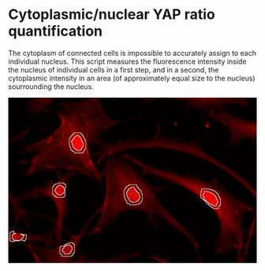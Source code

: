 # Cytoplasmic/nuclear YAP ratio quantification

The cytoplasm of connected cells is impossible to accurately assign to each individual nucleus. This script measures 
the fluorescence intensity inside the nucleus of individual cells in a first step, and in a second, the cytoplasmic
intensity in an area (of approximately equal size to the nucleus) sourrounding the nucleus.

![segmentation](mask_overlay.png)
